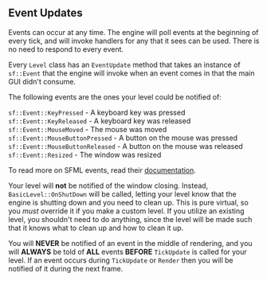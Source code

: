 ## Event Updates

Events can occur at any time.  The engine will poll events at the beginning of every tick, and will invoke handlers for any that it sees can be used.  There is no need to respond to every event.

Every `Level` class has an `EventUpdate` method that takes an instance of `sf::Event` that the engine will invoke when an event comes in that the main GUI didn't consume.

The following events are the ones your level could be notified of:

`sf::Event::KeyPressed` - A keyboard key was pressed
`sf::Event::KeyReleased` - A keyboard key was released
`sf::Event::MouseMoved` - The mouse was moved
`sf::Event::MouseButtonPressed` - A button on the mouse was pressed
`sf::Event::MouseButtonReleased` - A button on the mouse was released
`sf::Event::Resized` - The window was resized

To read more on SFML events, read their [documentation](https://www.sfml-dev.org/documentation/2.4.2/classsf_1_1Event.php).

Your level will **not** be notified of the window closing.  Instead, `BasicLevel::OnShutDown` will be called, letting your level know that the engine is shutting down and you need to clean up.  This is pure virtual, so you _must_ override it if you make a custom level.  If you utilize an existing level, you shouldn't need to do anything, since the level will be made such that it knows what to clean up and how to clean it up.

You will **NEVER** be notified of an event in the middle of rendering, and you will **ALWAYS** be told of **ALL** events **BEFORE** `TickUpdate` is called for your level.  If an event occurs during `TickUpdate` or `Render` then you will be notified of it during the next frame.